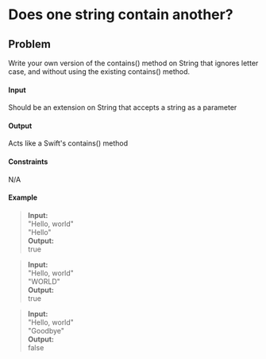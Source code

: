 # Does one string contain another?

## Problem

Write your own version of the contains() method on String that ignores letter case, and without using the existing contains() method.

#### Input

Should be an extension on String that accepts a string as a parameter

#### Output

Acts like a Swift's contains() method

#### Constraints

N/A

#### Example

> **Input:**  
> "Hello, world"  
> "Hello"  
> **Output:**  
> true

> **Input:**  
> "Hello, world"  
> "WORLD"  
> **Output:**  
> true

> **Input:**  
> "Hello, world"  
> "Goodbye"  
> **Output:**  
> false